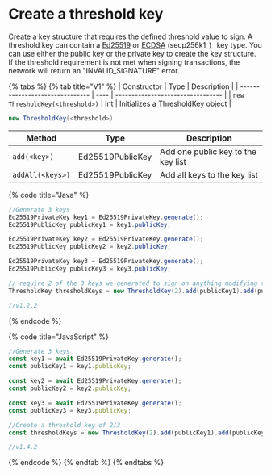 # Create a threshold key

Create a key structure that requires the defined threshold value to sign. A threshold key can contain a [Ed25519](../../../docs/sdks/keys/generate-a-new-key-pair.md#ed25519) or [ECDSA](../../../docs/sdks/keys/generate-a-new-key-pair.md#ecdsa-secp256k1) (secp256k1\_)\_ key type. You can use either the public key or the private key to create the key structure. If the threshold requirement is not met when signing transactions, the network will return an "INVALID\_SIGNATURE" error.

{% tabs %}
{% tab title="V1" %}
| Constructor                     | Type | Description                       |
| ------------------------------- | ---- | --------------------------------- |
| `new ThresholdKey(<threshold>)` | int  | Initializes a ThresholdKey object |

```java
new ThresholdKey(<threshold>)
```

| Method           | Type             | Description                        |
| ---------------- | ---------------- | ---------------------------------- |
| `add(<key>)`     | Ed25519PublicKey | Add one public key to the key list |
| `addAll(<keys>)` | Ed25519PublicKey | Add all keys to the key list       |

{% code title="Java" %}
```java
//Generate 3 keys
Ed25519PrivateKey key1 = Ed25519PrivateKey.generate();
Ed25519PublicKey publicKey1 = key1.publicKey;

Ed25519PrivateKey key2 = Ed25519PrivateKey.generate();
Ed25519PublicKey publicKey2 = key2.publicKey;

Ed25519PrivateKey key3 = Ed25519PrivateKey.generate();
Ed25519PublicKey publicKey3 = key3.publicKey;

// require 2 of the 3 keys we generated to sign on anything modifying this account
ThresholdKey thresholdKeys = new ThresholdKey(2).add(publicKey1).add(publicKey2).add(publicKey3);

//v1.2.2
```
{% endcode %}

{% code title="JavaScript" %}
```javascript
//Generate 3 keys
const key1 = await Ed25519PrivateKey.generate();
const publicKey1 = key1.publicKey;

const key2 = await Ed25519PrivateKey.generate();
const publicKey2 = key2.publicKey;

const key3 = await Ed25519PrivateKey.generate();
const publicKey3 = key3.publicKey;

//Create a threshold key of 2/3
const thresholdKeys = new ThresholdKey(2).add(publicKey1).add(publicKey2).add(publicKey3);     

//v1.4.2
```
{% endcode %}
{% endtab %}
{% endtabs %}
